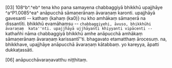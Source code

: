 [03] 108^b^.^eb^ tena kho pana samayena chabbaggiyā bhikkhū upajjhāye ^a^P1.0085^ea^ anāpucchā  sāmaṇerānaṃ āvaraṇaṃ karonti. upajjhāyā gavesanti -- kathaṃ {kahaṃ (ka0)} nu kho amhākaṃ sāmaṇerā  na dissantīti. bhikkhū evamāhaṃsu -- ``chabbaggiyehi, āvuso, bhikkhūhi āvaraṇaṃ  kata''nti. upajjhāyā ujjhāyanti khiyyanti vipācenti -- ``kathañhi nāma chabbaggiyā  bhikkhū amhe anāpucchā amhākaṃ sāmaṇerānaṃ āvaraṇaṃ karissantī''ti. bhagavato  etamatthaṃ ārocesuṃ. na, bhikkhave, upajjhāye anāpucchā āvaraṇaṃ kātabbaṃ.  yo kareyya, āpatti dukkaṭassāti.

[06] anāpucchāvaraṇavatthu niṭṭhitaṃ.